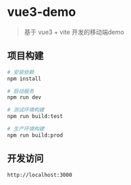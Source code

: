 # vue3-demo

> 基于 vue3 + vite 开发的移动端demo

## 项目构建

```bash
# 安装依赖
npm install

# 启动服务
npm run dev

# 测试环境构建
npm run build:test

# 生产环境构建
npm run build:prod

```

## 开发访问

```bash
http://localhost:3000

```
